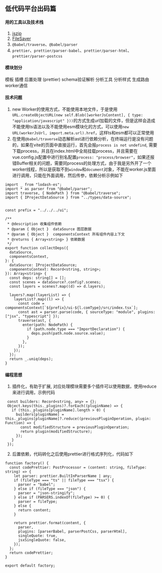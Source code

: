 ## 低代码平台出码篇

#### 用的工具以及技术栈
1. [jszip](https://github.com/Stuk/jszip)
2. [FileSaver](https://github.com/eligrey/FileSaver.js)
3. `@babel/traverse`、`@babel/parser`
4. `prettier`、`prettier/parser-babel`、`prettier/parser-html`、`prettier/parser-postcss`

#### 模块划分
模板
插槽
后置处理 (prettier)
schema验证解析
分析工具
分析样式
生成路由
worker通信

#### 技术问题
1. new Worker的使用方式，不能使用本地文件，于是使用`URL.createObjectURL(new self.Blob([workerJsContent], { type: "application/javascript" }))`的方式生成url加载的文件，但是这样会造成不能使用ts语法以及不能使用esm模块化的方式，可以使用`new URL(workerJsUrl, import.meta.url).href`，这样ts和esm都可以正常使用
2. 在使用`@babel/traverse`动态解析ast进行依赖分析，在终端运行是没有问题的，如果在vite的页面中直接运行，首先会报`process is not undefind`, 需要下载process，并且在index.html中全局挂载process，并且需要在vue.config.js配置中进行别名配置`process: "process/browser"`，如果还报错Buffer相关的问题，需要同process的处理方式，由于我是另外开了一个worker线程，所以是获取不到`window`和`document`对象，不能在worker.js里面进行调用，只能在外面调用，然后传参，依赖分析示例如下
```
import _ from "lodash-es";
import * as parser from "@babel/parser";
import traverse, { NodePath } from "@babel/traverse";
import { IProjectDataSource } from "../types/data-source";


const prefix = "../../../ui";

/**
 * @description 收集组件依赖
 * @param { Object }  dataSource 图层数据
 * @param { Object }  componentsContext 所有组件内容上下文
 * @returns { Array<string> } 依赖数据
 */
export function collectDeps({
  dataSource,
  componentsContext,
}: {
  dataSource: IProjectDataSource;
  componentsContext: Record<string, string>;
}): Array<string> {
  const deps: string[] = [];
  const scenes = dataSource?.config?.scenes;
  const layers = scenes?.map((d) => d.layers);

  layers?.map((layerList) => {
    layerList?.map((l) => {
      const code = componentsContext[`${prefix}/ui-${l.comType}/src/index.tsx`];
      const ast = parser.parse(code, { sourceType: "module", plugins: ["jsx", "typescript"] });
      traverse(ast, {
        enter(path: NodePath) {
          if (path.node.type === "ImportDeclaration") {
            deps.push(path.node.source.value);
          }
        },
      });
    });
  });
  return _.uniq(deps);
}
```

#### 编程思想
1. 插件化，有助于扩展, 对应处理模块需要多个插件可以使用数据，使用reduce来进行调用，示例代码
```
 const builders: Record<string, any> = {};
 Object.keys(this._plugins)?.forEach((pluginName) => {
   if (this._plugins[pluginName].length > 0) {
     builders[pluginName] = this._plugins[pluginName]?.reduce((previousPluginOperation, plugin: Function) => {
       const modifiedStructure = previousPluginOperation;
       return plugin(modifiedStructure);
     });
   }
 });
```
2. 后置依赖，代码转化之后使用prettier进行格式序列化，代码如下
```
function factory() {
  const codePrettier: PostProcessor = (content: string, fileType: string) => {
    let parser: prettier.BuiltInParserName | any;
    if (fileType === "ts" || fileType === "tsx") {
      parser = "babel";
    } else if (fileType === "json") {
      parser = "json-stringify";
    } else if (PARSERS.indexOf(fileType) >= 0) {
      parser = fileType;
    } else {
      return content;
    }

    return prettier.format(content, {
      parser,
      plugins: [parserBabel, parserPostCss, parserHtml],
      singleQuote: true,
      jsxSingleQuote: false,
    });
  };
  return codePrettier;
}

export default factory;
```

